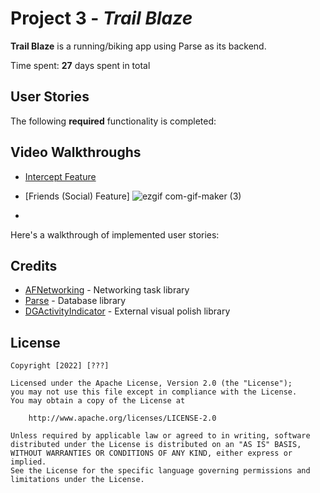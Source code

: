 # Project 3 - *Trail Blaze*

**Trail Blaze** is a running/biking app using Parse as its backend.

Time spent: **27** days spent in total

## User Stories

The following **required** functionality is completed:

## Video Walkthroughs
- [Intercept Feature](https://pxl.cl/29mkX)
- [Friends (Social) Feature]
    ![ezgif com-gif-maker (3)](https://user-images.githubusercontent.com/74246331/183229876-84fabb0c-5601-40ef-8f2c-c01e2cffda35.gif)

-   

Here's a walkthrough of implemented user stories:

## Credits

- [AFNetworking](https://github.com/AFNetworking/AFNetworking) - Networking task library
- [Parse](https://github.com/parse-community) - Database library
- [DGActivityIndicator](https://github.com/ninjaprox/DGActivityIndicatorView) - External visual polish library


## License

    Copyright [2022] [???]

    Licensed under the Apache License, Version 2.0 (the "License");
    you may not use this file except in compliance with the License.
    You may obtain a copy of the License at

        http://www.apache.org/licenses/LICENSE-2.0

    Unless required by applicable law or agreed to in writing, software
    distributed under the License is distributed on an "AS IS" BASIS,
    WITHOUT WARRANTIES OR CONDITIONS OF ANY KIND, either express or implied.
    See the License for the specific language governing permissions and
    limitations under the License.
